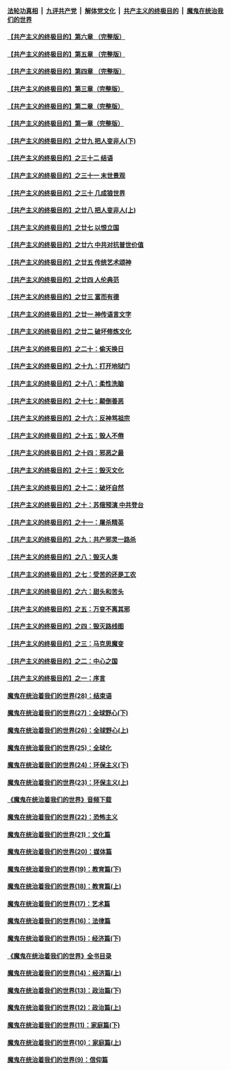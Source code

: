 ####  [法轮功真相](../../../../basic/blob/master/README.md?t=02161539) &nbsp;|&nbsp; [九评共产党](../../../../9ping.md/blob/master/README.md?t=02161539) &nbsp;|&nbsp; [解体党文化](../../../../jtdwh.md/blob/master/README.md?t=02161539)  &nbsp;|&nbsp; [共产主义的终极目的](../../../../gczydzjmd.md/blob/master/README.md?t=02161539) &nbsp;|&nbsp; [魔鬼在统治我们的世界](../../../../mgztzwmdsj.md/blob/master/README.md?t=02161539) 

#### [【共产主义的终极目的】第六章 （完整版）](../pages/nsc422/n11428913.md?t=02161539) 

#### [【共产主义的终极目的】第五章 （完整版）](../pages/nsc422/n11428912.md?t=02161539) 

#### [【共产主义的终极目的】第四章 （完整版）](../pages/nsc422/n11428907.md?t=02161539) 

#### [【共产主义的终极目的】第三章（完整版）](../pages/nsc422/n11428848.md?t=02161539) 

#### [【共产主义的终极目的】第二章（完整版）](../pages/nsc422/n11428831.md?t=02161539) 

#### [【共产主义的终极目的】第一章（完整版）](../pages/nsc422/n11417651.md?t=02161539) 

#### [【共产主义的终极目的】之廿九 把人变非人(下)](../pages/nsc422/n11344140.md?t=02161539) 

#### [【共产主义的终极目的】之三十二 结语](../pages/nsc422/n11360535.md?t=02161539) 

#### [【共产主义的终极目的】之三十一 末世景观](../pages/nsc422/n11351129.md?t=02161539) 

#### [【共产主义的终极目的】之三十 几成狼世界](../pages/nsc422/n11348280.md?t=02161539) 

#### [【共产主义的终极目的】之廿八 把人变非人(上)](../pages/nsc422/n11340492.md?t=02161539) 

#### [【共产主义的终极目的】之廿七 以恨立国](../pages/nsc422/n11336944.md?t=02161539) 

#### [【共产主义的终极目的】之廿六 中共对抗普世价值](../pages/nsc422/n11324785.md?t=02161539) 

#### [【共产主义的终极目的】之廿五 传统艺术颂神](../pages/nsc422/n11296396.md?t=02161539) 

#### [【共产主义的终极目的】之廿四 人伦典范](../pages/nsc422/n11296397.md?t=02161539) 

#### [【共产主义的终极目的】之廿三 富而有德](../pages/nsc422/n11283598.md?t=02161539) 

#### [【共产主义的终极目的】之廿一 神传语言文字](../pages/nsc422/n11263265.md?t=02161539) 

#### [【共产主义的终极目的】之廿二 破坏修炼文化](../pages/nsc422/n11245728.md?t=02161539) 

#### [【共产主义的终极目的】之二十：偷天换日](../pages/nsc422/n11238846.md?t=02161539) 

#### [【共产主义的终极目的】之十九：打开地狱门](../pages/nsc422/n11206376.md?t=02161539) 

#### [【共产主义的终极目的】之十八：柔性洗脑](../pages/nsc422/n11199994.md?t=02161539) 

#### [【共产主义的终极目的】之十七：颠倒善恶](../pages/nsc422/n11179782.md?t=02161539) 

#### [【共产主义的终极目的】之十六：反神骂祖宗](../pages/nsc422/n11166798.md?t=02161539) 

#### [【共产主义的终极目的】之十五：毁人不倦](../pages/nsc422/n11166792.md?t=02161539) 

#### [【共产主义的终极目的】之十四：邪恶之最](../pages/nsc422/n11150249.md?t=02161539) 

#### [【共产主义的终极目的】之十三：毁灭文化](../pages/nsc422/n11135227.md?t=02161539) 

#### [【共产主义的终极目的】之十二：破坏自然](../pages/nsc422/n11135214.md?t=02161539) 

#### [【共产主义的终极目的】之十：苏俄预演 中共登台](../pages/nsc422/n11118424.md?t=02161539) 

#### [【共产主义的终极目的】之十一：屠杀精英](../pages/nsc422/n11118442.md?t=02161539) 

#### [【共产主义的终极目的】之九：共产邪灵一路杀](../pages/nsc422/n11114139.md?t=02161539) 

#### [【共产主义的终极目的】之八：毁灭人类](../pages/nsc422/n11108503.md?t=02161539) 

#### [【共产主义的终极目的】之七：受苦的还是工农](../pages/nsc422/n11101809.md?t=02161539) 

#### [【共产主义的终极目的】之六：甜头和苦头](../pages/nsc422/n11096971.md?t=02161539) 

#### [【共产主义的终极目的】之五：万变不离其邪](../pages/nsc422/n11091285.md?t=02161539) 

#### [【共产主义的终极目的】之四：毁灭路线图](../pages/nsc422/n11086284.md?t=02161539) 

#### [【共产主义的终极目的】之三：马克思魔变](../pages/nsc422/n11061941.md?t=02161539) 

#### [【共产主义的终极目的】之二：中心之国](../pages/nsc422/n11047728.md?t=02161539) 

#### [【共产主义的终极目的】之一：序言](../pages/nsc422/n11086077.md?t=02161539) 

#### [魔鬼在统治着我们的世界(28)：结束语](../pages/nsc422/n10936246.md?t=02161539) 

#### [魔鬼在统治着我们的世界(27)：全球野心(下)](../pages/nsc422/n10928319.md?t=02161539) 

#### [魔鬼在统治着我们的世界(26)：全球野心(上)](../pages/nsc422/n10900318.md?t=02161539) 

#### [魔鬼在统治着我们的世界(25)：全球化](../pages/nsc422/n10788205.md?t=02161539) 

#### [魔鬼在统治着我们的世界(24)：环保主义(下)](../pages/nsc422/n10695307.md?t=02161539) 

#### [魔鬼在统治着我们的世界(23)：环保主义(上)](../pages/nsc422/n10688613.md?t=02161539) 

#### [《魔鬼在统治着我们的世界》音频下载](../pages/nsc422/n10635553.md?t=02161539) 

#### [魔鬼在统治着我们的世界(22)：恐怖主义](../pages/nsc422/n10614727.md?t=02161539) 

#### [魔鬼在统治着我们的世界(21)：文化篇](../pages/nsc422/n10597706.md?t=02161539) 

#### [魔鬼在统治着我们的世界(20)：媒体篇](../pages/nsc422/n10586579.md?t=02161539) 

#### [魔鬼在统治着我们的世界(19)：教育篇(下)](../pages/nsc422/n10564808.md?t=02161539) 

#### [魔鬼在统治着我们的世界(18)：教育篇(上)](../pages/nsc422/n10526970.md?t=02161539) 

#### [魔鬼在统治着我们的世界(17)：艺术篇](../pages/nsc422/n10499093.md?t=02161539) 

#### [魔鬼在统治着我们的世界(16)：法律篇](../pages/nsc422/n10485969.md?t=02161539) 

#### [魔鬼在统治着我们的世界(15)：经济篇(下)](../pages/nsc422/n10469975.md?t=02161539) 

#### [《魔鬼在统治着我们的世界》全书目录](../pages/nsc422/n10464261.md?t=02161539) 

#### [魔鬼在统治着我们的世界(14)：经济篇(上)](../pages/nsc422/n10457370.md?t=02161539) 

#### [魔鬼在统治着我们的世界(13)：政治篇(下)](../pages/nsc422/n10448270.md?t=02161539) 

#### [魔鬼在统治着我们的世界(12)：政治篇(上)](../pages/nsc422/n10444576.md?t=02161539) 

#### [魔鬼在统治着我们的世界(11)：家庭篇(下)](../pages/nsc422/n10440961.md?t=02161539) 

#### [魔鬼在统治着我们的世界(10)：家庭篇(上)](../pages/nsc422/n10435448.md?t=02161539) 

#### [魔鬼在统治着我们的世界(9)：信仰篇](../pages/nsc422/n10432159.md?t=02161539) 

